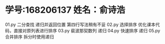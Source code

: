 # 学号:168206137 姓名：俞诗浩 
 01.py 二分查找 递归并返回位置 第四行写法稍有不妥
 02.py 选择排序 优化课本代码，直接对原列表进行排序
 03.py 裴波那契数列 递归
 04.py 快速排序 递归
 05.py 合并排序 拆分时使用递归
